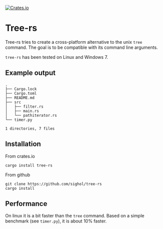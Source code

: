 [![Crates.io](https://img.shields.io/crates/v/tree-rs.svg)](https://crates.io/crates/tree-rs)

# Tree-rs

Tree-rs tries to create a cross-platform alternative to the unix `tree` command.
The goal is to be compatible with its command line arguments.

`tree-rs` has been tested on Linux and Windows 7.

## Example output

    .
    ├── Cargo.lock
    ├── Cargo.toml
    ├── README.md
    ├── src
    │   ├── filter.rs
    │   ├── main.rs
    │   └── pathiterator.rs
    └── timer.py

    1 directories, 7 files


## Installation

From crates.io
```
cargo install tree-rs
```

From github
```
git clone https://github.com/sighol/tree-rs
cargo install
```

## Performance

On linux it is a bit faster than the `tree` command.
Based on a simple benchmark (see `timer.py`), it is about 10% faster.

